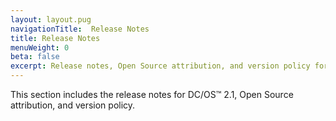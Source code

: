 ```yaml
---
layout: layout.pug
navigationTitle:  Release Notes
title: Release Notes
menuWeight: 0
beta: false
excerpt: Release notes, Open Source attribution, and version policy for DC/OS 2.2
---
```


This section includes the release notes for DC/OS&trade; 2.1, Open Source attribution, and version policy.
